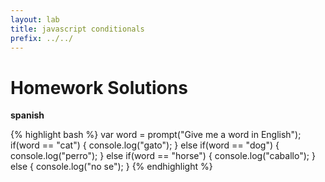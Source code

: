 ```yaml
---
layout: lab
title: javascript conditionals
prefix: ../../
---
```

# Homework Solutions

__spanish__

{% highlight bash %}
var word = prompt("Give me a word in English");
if(word == "cat") {
	console.log("gato");
} else if(word == "dog") {
	console.log("perro");
} else if(word == "horse") {
	console.log("caballo");
} else {
	console.log("no se");
}
{% endhighlight %}


